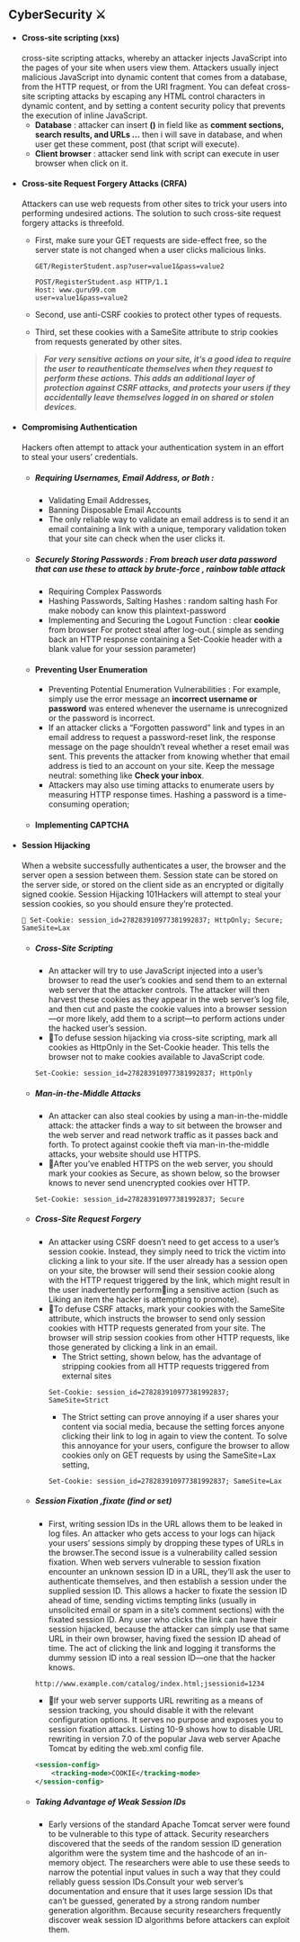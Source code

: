## CyberSecurity :crossed_swords:
- ####  Cross-site scripting (xxs)
    cross-site scripting attacks, whereby an attacker injects JavaScript into the pages of your site when users view them. Attackers usually inject malicious JavaScript into dynamic content that comes from a database, from the HTTP request, or from the URI fragment. You can defeat cross-site scripting attacks by escaping any HTML control characters in dynamic content, and by setting a content security policy that prevents the execution of inline JavaScript.
    - **Database** : attacker can insert **(<script></script>)** in field like as **comment sections, search results, and URLs ...** then i will save in database, and when user get these comment, post (that script will execute).
    - **Client browser** : attacker send link with script can execute in user browser when click on it.
- ####  Cross-site Request Forgery Attacks (CRFA)
    Attackers can use web requests from other sites to trick your users into performing undesired actions. 
    The solution to such cross-site request forgery attacks is threefold. 
    - First, make sure your GET requests are side-effect free, so the server state is not changed when a user clicks malicious links.
      ```
      GET/RegisterStudent.asp?user=value1&pass=value2
      ```  
      
      ```
      POST/RegisterStudent.asp HTTP/1.1  
      Host: www.guru99.com
      user=value1&pass=value2
      ```
    - Second, use anti-CSRF cookies to protect other types of requests.
    - Third, set these cookies with a SameSite attribute to strip cookies from requests generated by other sites.   
    > ***For very sensitive actions on your site, it’s a good idea to require the user to reauthenticate themselves when they request to perform these actions. This adds an     additional layer of protection against CSRF attacks, and protects your users if they accidentally leave themselves logged in on shared or stolen devices.***
- #### Compromising Authentication
    Hackers often attempt to attack your authentication system in an effort to steal your users’ credentials.
    - ##### Requiring Usernames, Email Address, or Both : 
        - Validating Email Addresses,
        - Banning Disposable Email Accounts
        - The only reliable way to validate an email address is to send it an email containing a link with a unique, temporary validation token that your site can check when the user clicks it.
    - ##### Securely Storing Passwords : From breach user data password that can use these to attack by brute-force , rainbow table attack
        - Requiring Complex Passwords
        - Hashing Passwords, Salting Hashes : random salting hash For make nobody can know this plaintext-password
        - Implementing and Securing the Logout Function : clear **cookie** from browser For protect steal after log-out.( simple as sending back an HTTP response containing a Set-Cookie header with a blank value for your session parameter)
    - #### Preventing User Enumeration 
        - Preventing Potential Enumeration Vulnerabilities : For example, simply use the error message an **incorrect username or password** was entered whenever the username is unrecognized or the password is incorrect.
        - If an attacker clicks a “Forgotten password” link and types in an email address to request a password-reset link, the response message on the page shouldn’t reveal whether a reset email was sent. This prevents the attacker from knowing whether that email address is tied to an account on your site. Keep the message neutral: something like **Check your inbox**. 
        - Attackers may also use timing attacks to enumerate users by measuring HTTP response times. Hashing a password is a time-consuming operation;
    - #### Implementing CAPTCHA    
- #### Session Hijacking
    When a website successfully authenticates a user, the browser and the server open a session between them. Session state can be stored on the server side, or stored on the client side as an encrypted or digitally signed cookie. Session Hijacking 101Hackers will attempt to steal your session cookies, so you should ensure they’re protected. 
     ```
     🔐 Set-Cookie: session_id=278283910977381992837; HttpOnly; Secure; SameSite=Lax
     ```
    - ##### Cross-Site Scripting
        - An attacker will try to use JavaScript injected into a user’s browser to read the user’s cookies and send them to an external web server that the attacker controls. The attacker will then harvest these cookies as they appear in the web server’s log file, and then cut and paste the cookie values into a browser session—or more likely, add them to a script—to perform actions under the hacked user’s session.
        - 🔐To defuse session hijacking via cross-site scripting, mark all cookies as HttpOnly in the Set-Cookie header. This tells the browser not to make cookies available to JavaScript code.
        ```
        Set-Cookie: session_id=278283910977381992837; HttpOnly
        ```
    - ##### Man-in-the-Middle Attacks
        - An attacker can also steal cookies by using a man-in-the-middle attack: the attacker finds a way to sit between the browser and the web server and read network traffic as it passes back and forth. To protect against cookie theft via man-in-the-middle attacks, your website should use HTTPS.
        - 🔐After you’ve enabled HTTPS on the web server, you should mark your cookies as Secure, as shown below, so the browser knows to never send unencrypted cookies over HTTP.
        ```
        Set-Cookie: session_id=278283910977381992837; Secure
        ```
    - ##### Cross-Site Request Forgery
        - An attacker using CSRF doesn’t need to get access to a user’s session cookie. Instead, they simply need to trick the victim into clicking a link to your site. If the user already has a session open on your site, the browser will send their session cookie along with the HTTP request triggered by the link, which might result in the user inadvertently performing a sensitive action (such as Liking an item the hacker is attempting to promote).
        - 🔐To defuse CSRF attacks, mark your cookies with the SameSite attribute, which instructs the browser to send only session cookies with HTTP requests generated from your site. The browser will strip session cookies from other HTTP requests, like those generated by clicking a link in an email.
            -  The Strict setting, shown below, has the advantage of stripping cookies from all HTTP requests triggered from external sites
            ```
            Set-Cookie: session_id=278283910977381992837; SameSite=Strict
            ```
            - The Strict setting can prove annoying if a user shares your content via social media, because the setting forces anyone clicking their link to log in again to view the content. To solve this annoyance for your users, configure the browser to allow cookies only on GET requests by using the SameSite=Lax setting,
            ```
            Set-Cookie: session_id=278283910977381992837; SameSite=Lax
            ```
    - ##### Session Fixation ,fixate (find or set)
        - First, writing session IDs in the URL allows them to be leaked in log files. An attacker who gets access to your logs can hijack your users’ sessions simply by dropping these types of URLs in the browser.The second issue is a vulnerability called session fixation. When web servers vulnerable to session fixation encounter an unknown session ID in a URL, they’ll ask the user to authenticate themselves, and then establish a session under the supplied session ID. This allows a hacker to fixate the session ID ahead of time, sending victims tempting links (usually in unsolicited email or spam in a site’s comment sections) with the fixated session ID. Any user who clicks the link can have their session hijacked, because the attacker can simply use that same URL in their own browser, having fixed the session ID ahead of time. The act of clicking the link and logging it transforms the dummy session ID into a real session ID—one that the hacker knows.
        ```
        http://www.example.com/catalog/index.html;jsessionid=1234
        ```
        - 🔐If your web server supports URL rewriting as a means of session tracking, you should disable it with the relevant configuration options. It serves no purpose and exposes you to session fixation attacks. Listing 10-9 shows how to disable URL rewriting in version 7.0 of the popular Java web server Apache Tomcat by editing the web.xml config file.
        ```xml
        <session-config>
            <tracking-mode>COOKIE</tracking-mode>
        </session-config>
        ```
    - ##### Taking Advantage of Weak Session IDs
        - Early versions of the standard Apache Tomcat server were found to be vulnerable to this type of attack. Security researchers discovered that the seeds of the random session ID generation algorithm were the system time and the hashcode of an in-memory object. The researchers were able to use these seeds to narrow the potential input values in such a way that they could reliably guess session IDs.Consult your web server’s documentation and ensure that it uses large session IDs that can’t be guessed, generated by a strong random number generation algorithm. Because security researchers frequently discover weak session ID algorithms before attackers can exploit them.
